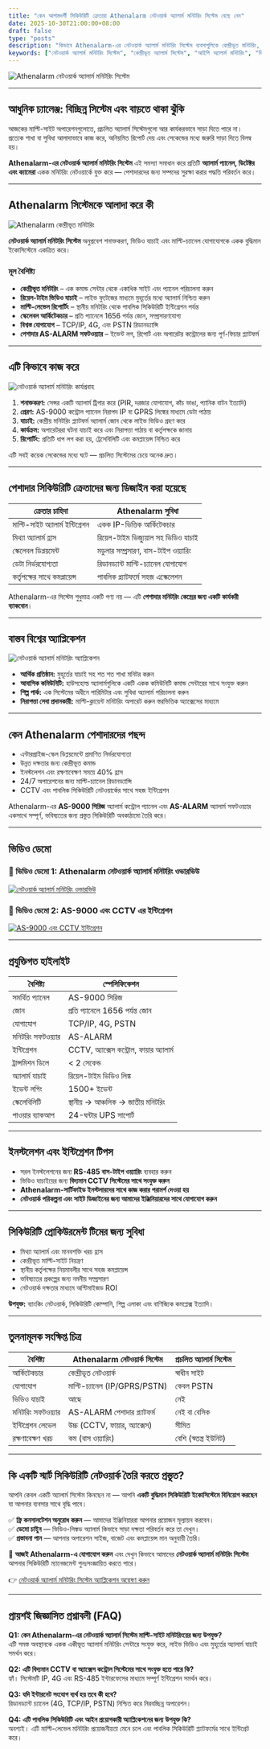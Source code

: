```yaml
---
title: "কেন আগামদর্শী সিকিউরিটি ক্রেতারা Athenalarm নেটওয়ার্ক অ্যালার্ম মনিটরিং সিস্টেম বেছে নেন"
date: 2025-10-30T21:00:00+08:00
draft: false
type: "posts"
description: "কিভাবে Athenalarm-এর নেটওয়ার্ক অ্যালার্ম মনিটরিং সিস্টেম ব্যবসাগুলিকে কেন্দ্রীভূত মনিটরিং, রিয়েল-টাইম ভিডিও যাচাই এবং স্কেলেবল সুরক্ষা প্রদান করে তা অন্বেষণ করুন। পেশাদার অ্যালার্ম মনিটরিং, এন্টারপ্রাইজ সিকিউরিটি এবং সরকারি অ্যাপ্লিকেশনের জন্য উপযুক্ত।"
keywords: ["নেটওয়ার্ক অ্যালার্ম মনিটরিং সিস্টেম", "কেন্দ্রীভূত অ্যালার্ম সিস্টেম", "আইপি অ্যালার্ম মনিটরিং", "ভিডিও যাচাইকৃত অ্যালার্ম সিস্টেম", "Athenalarm নেটওয়ার্ক সিকিউরিটি সিস্টেম"]
---
```


![Athenalarm নেটওয়ার্ক অ্যালার্ম মনিটরিং সিস্টেম](https://athenalarm.com/wp-content/uploads/2023/03/Cloud-based-integrated-network-alarm-monitoring-system-scaled.webp)

---

## আধুনিক চ্যালেঞ্জ: বিচ্ছিন্ন সিস্টেম এবং বাড়তে থাকা ঝুঁকি

আজকের মাল্টি-সাইট অপারেশনগুলোতে, প্রচলিত অ্যালার্ম সিস্টেমগুলো আর কার্যকরভাবে সাড়া দিতে পারে না।  
প্রত্যেক শাখা বা সুবিধা আলাদাভাবে কাজ করে, অনিয়মিত রিপোর্ট দেয় এবং সেকেন্ডের মধ্যে জরুরি সাড়া দিতে বিলম্ব হয়।  

**Athenalarm-এর নেটওয়ার্ক অ্যালার্ম মনিটরিং সিস্টেম** এই সমস্যা সমাধান করে প্রতিটি **অ্যালার্ম প্যানেল, ডিটেক্টর এবং ক্যামেরা** একক মনিটরিং নেটওয়ার্কে যুক্ত করে — পেশাদারদের জন্য সম্পদের সুরক্ষা করার পদ্ধতি পরিবর্তন করে।

---

## Athenalarm সিস্টেমকে আলাদা করে কী

![Athenalarm কেন্দ্রীভূত মনিটরিং](https://athenalarm.com/wp-content/uploads/2022/05/Athenalarm-network-alarm-monitoring-system-3-1024.jpg)

**নেটওয়ার্ক অ্যালার্ম মনিটরিং সিস্টেম** অনুপ্রবেশ শনাক্তকরণ, ভিডিও যাচাই এবং মাল্টি-চ্যানেল যোগাযোগকে একক বুদ্ধিমান ইকোসিস্টেমে একত্রিত করে।

### **মূল বৈশিষ্ট্য**
- **কেন্দ্রীভূত মনিটরিং** – এক কমান্ড সেন্টার থেকে একাধিক সাইট এবং প্যানেল পরিচালনা করুন  
- **রিয়েল-টাইম ভিডিও যাচাই** – লাইভ ফুটেজের মাধ্যমে মুহূর্তের মধ্যে অ্যালার্ম নিশ্চিত করুন  
- **মাল্টি-লেভেল রিপোর্টিং** – স্থানীয় মনিটরিং থেকে পাবলিক সিকিউরিটি ইন্টিগ্রেশন পর্যন্ত  
- **স্কেলেবল আর্কিটেকচার** – প্রতি প্যানেলে 1656 পর্যন্ত জোন, সম্প্রসারণযোগ্য  
- **বিশ্বস্ত যোগাযোগ** – TCP/IP, 4G, এবং PSTN রিডানড্যান্সি  
- **পেশাদার AS-ALARM সফটওয়্যার** – ইভেন্ট লগ, রিপোর্ট এবং অপারেটর কন্ট্রোলের জন্য পূর্ণ-ফিচার প্ল্যাটফর্ম  

---

## এটি কিভাবে কাজ করে

![নেটওয়ার্ক অ্যালার্ম মনিটরিং কার্যপ্রবাহ](https://athenalarm.com/wp-content/uploads/2022/05/Athenalarm-network-alarm-monitoring-system-1-1024.jpg)

1. **শনাক্তকরণ:** সেন্সর একটি অ্যালার্ম ট্রিগার করে (PIR, দরজার যোগাযোগ, কাঁচ ভাঙা, প্যানিক বাটন ইত্যাদি)  
2. **প্রেরণ:** AS-9000 কন্ট্রোল প্যানেল নিরাপদ IP বা GPRS লিঙ্কের মাধ্যমে ডেটা পাঠায়  
3. **যাচাই:** কেন্দ্রীয় মনিটরিং প্ল্যাটফর্ম অ্যালার্ম জোন থেকে লাইভ ভিডিও গ্রহণ করে  
4. **কার্যক্রম:** অপারেটররা ঘটনা যাচাই করে এবং নিরাপত্তা পাঠায় বা কর্তৃপক্ষকে জানায়  
5. **রিপোর্টিং:** প্রতিটি ধাপ লগ করা হয়, ট্রেসেবিলিটি এবং কমপ্লায়েন্স নিশ্চিত করে  

এটি সবই কয়েক সেকেন্ডের মধ্যে ঘটে — প্রচলিত সিস্টেমের চেয়ে অনেক দ্রুত।

---

## পেশাদার সিকিউরিটি ক্রেতাদের জন্য ডিজাইন করা হয়েছে

| ক্রেতার চাহিদা | Athenalarm সুবিধা |
|----------------|------------------|
| মাল্টি-সাইট অ্যালার্ম ইন্টিগ্রেশন | একক IP-ভিত্তিক আর্কিটেকচার |
| মিথ্যা অ্যালার্ম হ্রাস | রিয়েল-টাইম ভিজ্যুয়াল সহ ভিডিও যাচাই |
| স্কেলেবল ডিপ্লয়মেন্ট | মডুলার সম্প্রসারণ, বাস-টাইপ ওয়্যারিং |
| ডেটা নির্ভরযোগ্যতা | রিডানড্যান্ট মাল্টি-চ্যানেল যোগাযোগ |
| কর্তৃপক্ষের সাথে কমপ্লায়েন্স | পাবলিক প্ল্যাটফর্মে সহজ এস্কেলেশন |

Athenalarm-এর সিস্টেম শুধুমাত্র একটি পণ্য নয় — এটি **পেশাদার মনিটরিং কেন্দ্রের জন্য একটি কার্যকরী ব্যাকবোন**।

---

## বাস্তব বিশ্বের অ্যাপ্লিকেশন

![নেটওয়ার্ক অ্যালার্ম মনিটরিং অ্যাপ্লিকেশন](https://athenalarm.com/wp-content/uploads/2022/05/Athenalarm-network-alarm-monitoring-system-solution-2-1024.jpg)

- **আর্থিক প্রতিষ্ঠান:** মুহূর্তের যাচাই সহ শত শত শাখা মনিটর করুন  
- **আবাসিক কমিউনিটি:** হাউসহোল্ড অ্যালার্মগুলিকে একটি একক কমিউনিটি কমান্ড সেন্টারের সাথে সংযুক্ত করুন  
- **শিল্প পার্ক:** এক সিস্টেমের অধীনে পারিমিটার এবং সুবিধা অ্যালার্ম পরিচালনা করুন  
- **নিরাপত্তা সেবা প্রদানকারী:** মাল্টি-ক্লায়েন্ট মনিটরিং অপারেট করুন স্তরভিত্তিক অ্যাক্সেসের মাধ্যমে  

---

## কেন Athenalarm পেশাদারদের পছন্দ

- এন্টারপ্রাইজ-স্কেল ডিপ্লয়মেন্টে প্রমাণিত নির্ভরযোগ্যতা  
- উন্নত দক্ষতার জন্য কেন্দ্রীভূত কমান্ড  
- ইনস্টলেশন এবং রক্ষণাবেক্ষণ সময়ে 40% হ্রাস  
- 24/7 অপারেশনের জন্য মাল্টি-চ্যানেল রিডানড্যান্সি  
- CCTV এবং পাবলিক সিকিউরিটি নেটওয়ার্কের সাথে সহজ ইন্টিগ্রেশন  

Athenalarm-এর **AS-9000 সিরিজ** অ্যালার্ম কন্ট্রোল প্যানেল এবং **AS-ALARM** অ্যালার্ম সফটওয়্যার একসাথে সম্পূর্ণ, ভবিষ্যতের জন্য প্রস্তুত সিকিউরিটি অবকাঠামো তৈরি করে।

---

## ভিডিও ডেমো

### 🎥 ভিডিও ডেমো 1: Athenalarm নেটওয়ার্ক অ্যালার্ম মনিটরিং ওভারভিউ  
[![নেটওয়ার্ক অ্যালার্ম মনিটরিং ওভারভিউ](https://img.youtube.com/vi/cIBxzrVTb4A/0.jpg)](https://www.youtube.com/watch?v=cIBxzrVTb4A)

### 🎥 ভিডিও ডেমো 2: AS-9000 এবং CCTV এর ইন্টিগ্রেশন  
[![AS-9000 এবং CCTV ইন্টিগ্রেশন](https://img.youtube.com/vi/FouMQpGDZNk/0.jpg)](https://www.youtube.com/watch?v=FouMQpGDZNk)

---

## প্রযুক্তিগত হাইলাইট

| বৈশিষ্ট্য | স্পেসিফিকেশন |
|-----------|----------------|
| সমর্থিত প্যানেল | AS-9000 সিরিজ |
| জোন | প্রতি প্যানেলে 1656 পর্যন্ত জোন |
| যোগাযোগ | TCP/IP, 4G, PSTN |
| মনিটরিং সফটওয়্যার | AS-ALARM |
| ইন্টিগ্রেশন | CCTV, অ্যাক্সেস কন্ট্রোল, ফায়ার অ্যালার্ম |
| ট্রান্সমিশন ডিলে | < 2 সেকেন্ড |
| অ্যালার্ম যাচাই | রিয়েল-টাইম ভিডিও লিঙ্ক |
| ইভেন্ট লগিং | 1500+ ইভেন্ট |
| স্কেলেবিলিটি | স্থানীয় → আঞ্চলিক → জাতীয় মনিটরিং |
| পাওয়ার ব্যাকআপ | 24-ঘন্টার UPS সাপোর্ট |

---

## ইনস্টলেশন এবং ইন্টিগ্রেশন টিপস

- সরল ইনস্টলেশনের জন্য **RS-485 বাস-টাইপ ওয়্যারিং** ব্যবহার করুন  
- ভিডিও যাচাইয়ের জন্য **বিদ্যমান CCTV সিস্টেমের সাথে সংযুক্ত করুন**  
- **Athenalarm-সার্টিফাইড ইনস্টলারদের সাথে কাজ করার পরামর্শ দেওয়া হয়**  
- **নেটওয়ার্ক পরিকল্পনা এবং সাইট ডিজাইনের জন্য আমাদের ইঞ্জিনিয়ারদের সাথে যোগাযোগ করুন**  

---

## সিকিউরিটি প্রোকিউরমেন্ট টিমের জন্য সুবিধা

- মিথ্যা অ্যালার্ম এবং মানবশক্তি খরচ হ্রাস  
- কেন্দ্রীভূত মাল্টি-সাইট নিয়ন্ত্রণ  
- স্থানীয় কর্তৃপক্ষের নিয়মাবলীর সাথে সহজ কমপ্লায়েন্স  
- ভবিষ্যতের প্রকল্পের জন্য নমনীয় সম্প্রসারণ  
- নেটওয়ার্ক দক্ষতার মাধ্যমে অপ্টিমাইজড ROI  

**উপযুক্ত:** ব্যাংকিং নেটওয়ার্ক, সিকিউরিটি কোম্পানি, শিল্প এলাকা এবং বাণিজ্যিক কমপ্লেক্স ইত্যাদি।

---

## তুলনামূলক সংক্ষিপ্ত চিত্র

| বৈশিষ্ট্য | Athenalarm নেটওয়ার্ক সিস্টেম | প্রচলিত অ্যালার্ম সিস্টেম |
|-----------|-------------------------------|---------------------------|
| আর্কিটেকচার | কেন্দ্রীভূত নেটওয়ার্ক | স্বাধীন সাইট |
| যোগাযোগ | মাল্টি-চ্যানেল (IP/GPRS/PSTN) | কেবল PSTN |
| ভিডিও যাচাই | আছে | নেই |
| মনিটরিং সফটওয়্যার | AS-ALARM পেশাদার প্ল্যাটফর্ম | নেই বা বেসিক |
| ইন্টিগ্রেশন লেভেল | উচ্চ (CCTV, ফায়ার, অ্যাক্সেস) | সীমিত |
| রক্ষণাবেক্ষণ খরচ | কম (বাস ওয়্যারিং) | বেশি (স্বতন্ত্র ইউনিট) |

---

## কি একটি স্মার্ট সিকিউরিটি নেটওয়ার্ক তৈরি করতে প্রস্তুত?

আপনি কেবল একটি অ্যালার্ম সিস্টেম কিনছেন না — আপনি **একটি বুদ্ধিমান সিকিউরিটি ইকোসিস্টেমে বিনিয়োগ করছেন** যা আপনার ব্যবসার সাথে বৃদ্ধি পাবে।  

✅ **ফ্রি কনসালটেশন অনুরোধ করুন** — আমাদের ইঞ্জিনিয়াররা আপনার প্রয়োজন মূল্যায়ন করবেন।  
✅ **ডেমো চাইুন** — ভিডিও-লিঙ্কড অ্যালার্ম কিভাবে সাড়া দক্ষতা পরিবর্তন করে তা দেখুন।  
✅ **প্রস্তাবনা পান** — আপনার অপারেশন সাইজ, বাজেট এবং কমপ্লায়েন্স মান অনুযায়ী তৈরি।  

📩 **আজই Athenalarm-এ যোগাযোগ করুন** এবং দেখুন কিভাবে আমাদের **নেটওয়ার্ক অ্যালার্ম মনিটরিং সিস্টেম** আপনার সিকিউরিটি ম্যানেজমেন্ট পুনঃসংজ্ঞায়িত করতে পারে।

👉 [নেটওয়ার্ক অ্যালার্ম মনিটরিং সিস্টেম অ্যাপ্লিকেশন অন্বেষণ করুন](https://athenalarm.com/network-alarm-system/network-alarm-monitoring-system-application/)

---

## প্রায়শই জিজ্ঞাসিত প্রশ্নাবলী (FAQ)

**Q1: কেন Athenalarm-এর নেটওয়ার্ক অ্যালার্ম সিস্টেম মাল্টি-সাইট মনিটরিংয়ের জন্য উপযুক্ত?**  
এটি সমস্ত অবস্থানকে একক একীভূত অ্যালার্ম মনিটরিং সেন্টারে সংযুক্ত করে, লাইভ ভিডিও এবং মুহূর্তের অ্যালার্ম যাচাই সমর্থন করে।

**Q2: এটি বিদ্যমান CCTV বা অ্যাক্সেস কন্ট্রোল সিস্টেমের সাথে সংযুক্ত হতে পারে কি?**  
হ্যাঁ। সিস্টেমটি IP, 4G এবং RS-485 ইন্টারফেসের মাধ্যমে সম্পূর্ণ ইন্টিগ্রেশন সমর্থন করে।

**Q3: যদি ইন্টারনেট সংযোগ ব্যর্থ হয় তবে কী হবে?**  
রিডানড্যান্ট চ্যানেল (4G, TCP/IP, PSTN) নিশ্চিত করে নিরবচ্ছিন্ন অপারেশন।

**Q4: এটি পাবলিক সিকিউরিটি এবং আইন প্রয়োগকারী অ্যাপ্লিকেশনের জন্য উপযুক্ত কি?**  
অবশ্যই। এটি মাল্টি-লেভেল মনিটরিং প্রয়োজনীয়তা মেনে চলে এবং পাবলিক সিকিউরিটি প্ল্যাটফর্মের সাথে ইন্টিগ্রেট করে।
